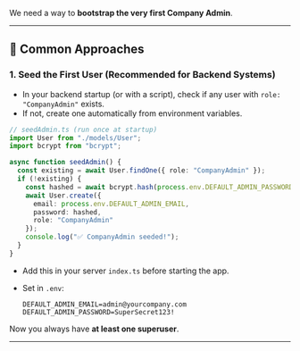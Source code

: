 We need a way to **bootstrap the very first Company Admin**.

---

## 🔑 Common Approaches

### **1. Seed the First User (Recommended for Backend Systems)**

* In your backend startup (or with a script), check if any user with `role: "CompanyAdmin"` exists.
* If not, create one automatically from environment variables.

```ts
// seedAdmin.ts (run once at startup)
import User from "./models/User";
import bcrypt from "bcrypt";

async function seedAdmin() {
  const existing = await User.findOne({ role: "CompanyAdmin" });
  if (!existing) {
    const hashed = await bcrypt.hash(process.env.DEFAULT_ADMIN_PASSWORD!, 10);
    await User.create({
      email: process.env.DEFAULT_ADMIN_EMAIL,
      password: hashed,
      role: "CompanyAdmin"
    });
    console.log("✅ CompanyAdmin seeded!");
  }
}
```

* Add this in your server `index.ts` before starting the app.
* Set in `.env`:

  ```
  DEFAULT_ADMIN_EMAIL=admin@yourcompany.com
  DEFAULT_ADMIN_PASSWORD=SuperSecret123!
  ```

Now you always have **at least one superuser**.

---
